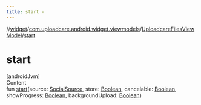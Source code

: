 ```yaml
---
title: start -
---
```

//[widget](../../index.md)/[com.uploadcare.android.widget.viewmodels](../index.md)/[UploadcareFilesViewModel](index.md)/[start](start.md)



# start  
[androidJvm]  
Content  
fun [start](start.md)(source: [SocialSource](../../com.uploadcare.android.widget.data/-social-source/index.md), store: [Boolean](https://kotlinlang.org/api/latest/jvm/stdlib/kotlin/-boolean/index.html), cancelable: [Boolean](https://kotlinlang.org/api/latest/jvm/stdlib/kotlin/-boolean/index.html), showProgress: [Boolean](https://kotlinlang.org/api/latest/jvm/stdlib/kotlin/-boolean/index.html), backgroundUpload: [Boolean](https://kotlinlang.org/api/latest/jvm/stdlib/kotlin/-boolean/index.html))  



